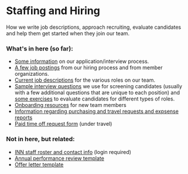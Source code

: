# Staffing and Hiring

How we write job descriptions, approach recruiting, evaluate candidates and help them get started when they join our team.

### What's in here (so far):

-  [Some information](/staffing/hiring/application-process.md) on our application/interview process.
-  [A few job postings](/staffing/job-postings) from our hiring process and from member organizations.
-  [Current job descriptions](/staffing/current-job-descriptions) for the various roles on our team.
-  [Sample interview questions](/staffing/hiring/interview-questions.md) we use for screening candidates (usually with a few additional questions that are unique to each position) and [some exercises](/staffing/hiring/exercises.md) to evaluate candidates for different types of roles.
-  [Onboarding resources](/staffing/onboarding/readme.md) for new team members
-  [Information regarding purchasing and travel requests and expsense reports](/staffing/miscellany/expense-reports.md)
- [Paid time off request form](https://github.com/INN/docs/blob/30901cdf361413cafa8e5d62a59dc06147c09cbb/staffing/miscellany/expense-reports.md#personal-travel-vacation-sick-leave) (under travel)

### Not in here, but related:

- [INN staff roster and contact info](https://docs.google.com/document/d/1OFMDAbyjgfQSm9qbD8nogyGaL33ea-0tNLO9-P6DFfU/edit) (login required)
- [Annual performance review template](https://docs.google.com/document/d/1-NNc8rOYq2IhSJGWumWtMPEOyFzD4QBeSRATDKzzggE/edit)
- [Offer letter template](https://docs.google.com/document/d/1ERU15tgVoJbt6E3Q_Ki8zpdx30nQgUps7Knl3NdehKo/edit)

